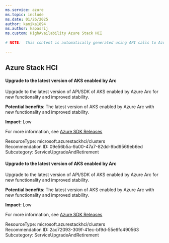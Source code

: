 ```yaml
---
ms.service: azure
ms.topic: include
ms.date: 01/26/2025
author: kanika1894
ms.author: kapasrij
ms.custom: HighAvailability Azure Stack HCI
  
# NOTE:  This content is automatically generated using API calls to Azure. Any edits made on these files will be overwritten in the next run of the script. 
  
---
```

  
## Azure Stack HCI  
  
<!--09e56b5a-9a00-47a7-82dd-9bd9569eb6ed_begin-->

#### Upgrade to the latest version of AKS enabled by Arc  
  
Upgrade to the latest version of API/SDK of AKS enabled by Azure Arc for new functionality and improved stability.  
  
**Potential benefits**: The latest version of AKS enabled by Azure Arc with new functionality and improved stability.  

**Impact:** Low
  
For more information, see [Azure SDK Releases ](https://azure.github.io/azure-sdk/releases/latest/index.html)  

ResourceType: microsoft.azurestackhci/clusters  
Recommendation ID: 09e56b5a-9a00-47a7-82dd-9bd9569eb6ed  
Subcategory: ServiceUpgradeAndRetirement

<!--09e56b5a-9a00-47a7-82dd-9bd9569eb6ed_end-->

<!--2ac72093-309f-41ec-bf9d-55e9fc490563_begin-->

#### Upgrade to the latest version of AKS enabled by Arc  
  
Upgrade to the latest version of API/SDK of AKS enabled by Azure Arc for new functionality and improved stability.  
  
**Potential benefits**: The latest version of AKS enabled by Azure Arc with new functionality and improved stability.  

**Impact:** Low
  
For more information, see [Azure SDK Releases ](https://azure.github.io/azure-sdk/releases/latest/index.html)  

ResourceType: microsoft.azurestackhci/clusters  
Recommendation ID: 2ac72093-309f-41ec-bf9d-55e9fc490563  
Subcategory: ServiceUpgradeAndRetirement

<!--2ac72093-309f-41ec-bf9d-55e9fc490563_end-->

<!--articleBody-->
